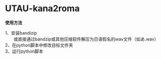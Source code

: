 # UTAU-kana2roma
**使用方法**

1、安装bandizip <br>
&ensp;&ensp;&ensp;&ensp;或直接通过bandzip或其他压缩软件解压为日语假名的wav文件（如あ.wav） <br>
2、在python脚本中修改目标文件夹<br>
3、运行python脚本<br>
